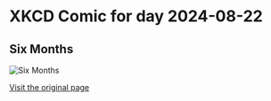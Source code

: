 
# XKCD Comic for day 2024-08-22

## Six Months

![Six Months](https://imgs.xkcd.com/comics/six_months.png "But then she does that thing with her tongue and I remember why I left you.")

[Visit the original page](https://xkcd.com/158/)
